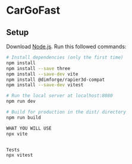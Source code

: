 # CarGoFast

## Setup

Download [Node.js](https://nodejs.org/en/download/).
Run this followed commands:

```bash
# Install dependencies (only the first time)
npm install
npm install --save three
npm install --save-dev vite
npm install @dimforge/rapier3d-compat
npm install --save-dev vitest

# Run the local server at localhost:8080
npm run dev

# Build for production in the dist/ directory
npm run build

WHAT YOU WILL USE
npx vite


Tests
npx vitest

```
